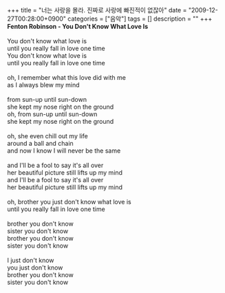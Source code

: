+++
title = "너는 사랑을 몰라. 진짜로 사랑에 빠진적이 없잖아"
date = "2009-12-27T00:28:00+0900"
categories = ["음악"]
tags = []
description = ""
+++
<span class="copyright_entry" style="display:block;" title="너는 사랑을 몰라. 진짜로 사랑에 빠진적이 없잖아@@**@@http://shed.egloos.com/2234823"></span>
<strong>Fenton Robinson - You Don't Know What Love Is</strong>
<br>
<br>You don't know what love is
<br>until you really fall in love one time
<br>You don't know what love is
<br>until you really fall in love one time
<br>
<br>oh, I remember what this love did with me
<br>as I always blew my mind
<br>
<br>from sun-up until sun-down
<br>she kept my nose right on the ground
<br>oh, from sun-up until sun-down
<br>she kept my nose right on the ground
<br>
<br>oh, she even chill out my life
<br>around a ball and chain
<br>and now I know I will never be the same
<br>
<br>and I'll be a fool to say it's all over
<br>her beautiful picture still lifts up my mind
<br>and I'll be a fool to say it's all over
<br>her beautiful picture still lifts up my mind
<br>
<br>oh, brother you just don't know what love is
<br>until you really fall in love one time
<br>
<br>brother you don't know
<br>sister you don't know
<br>brother you don't know
<br>sister you don't know
<br>
<br>I just don't know
<br>you just don't know
<br>brother you don't know
<br>sister you don't know
<br>
<br>
<object width="425" height="344"><param name="movie" value="http://www.youtube.com/v/6Ueuhfr2eEI&amp;hl=ko_KR&amp;fs=1&amp;"><param name="allowFullScreen" value="true"><param name="allowscriptaccess" value="always"><embed src="http://www.youtube.com/v/6Ueuhfr2eEI&amp;hl=ko_KR&amp;fs=1&amp;" type="application/x-shockwave-flash" allowscriptaccess="always" allowfullscreen="true" width="425" height="344"></object>
<br> 
<!--
       <rdf:RDF xmlns:rdf="http://www.w3.org/1999/02/22-rdf-syntax-ns#"
		    xmlns:dc="http://purl.org/dc/elements/1.1/"
		    xmlns:trackback="http://madskills.com/public/xml/rss/module/trackback/">
       <rdf:Description
	        rdf:about="http://shed.egloos.com/2234823"
	        dc:identifier="http://shed.egloos.com/2234823"
	        dc:title="너는 사랑을 몰라. 진짜로 사랑에 빠진적이 없잖아"
	        trackback:ping="http://shed.egloos.com/tb/2234823"/>
       </rdf:RDF>
       -->

<ul></ul>
